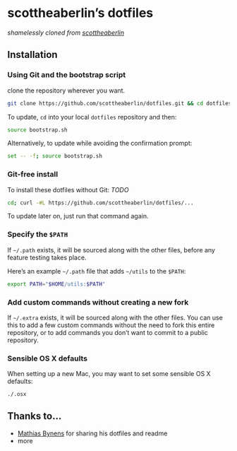 # scottheaberlin’s dotfiles
_shamelessly cloned from [scottheaberlin](https://github.com/scottheaberlin/dotfiles)_
## Installation

### Using Git and the bootstrap script

clone the repository wherever you want.

```bash
git clone https://github.com/scottheaberlin/dotfiles.git && cd dotfiles && source bootstrap.sh
```

To update, `cd` into your local `dotfiles` repository and then:

```bash
source bootstrap.sh
```

Alternatively, to update while avoiding the confirmation prompt:

```bash
set -- -f; source bootstrap.sh
```

### Git-free install

To install these dotfiles without Git:
_TODO_
```bash
cd; curl -#L https://github.com/scottheaberlin/dotfiles/...
```

To update later on, just run that command again.

### Specify the `$PATH`

If `~/.path` exists, it will be sourced along with the other files, before any feature testing takes place.

Here’s an example `~/.path` file that adds `~/utils` to the `$PATH`:

```bash
export PATH="$HOME/utils:$PATH"
```

### Add custom commands without creating a new fork

If `~/.extra` exists, it will be sourced along with the other files. You can use this to add a few custom commands without the need to fork this entire repository, or to add commands you don’t want to commit to a public repository.

### Sensible OS X defaults

When setting up a new Mac, you may want to set some sensible OS X defaults:

```bash
./.osx
```
## Thanks to…

* [Mathias Bynens](https://github.com/mathiasbynens/dotfiles) for sharing his dotfiles and readme
* more
